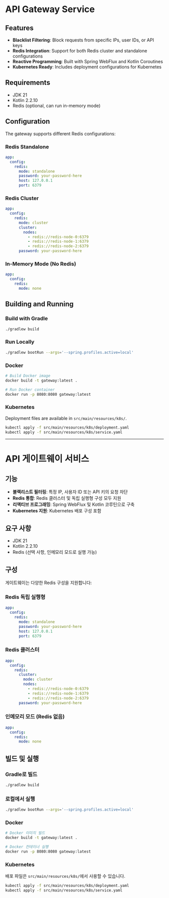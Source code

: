 # API Gateway Service

## Features

- **Blacklist Filtering**: Block requests from specific IPs, user IDs, or API keys
- **Redis Integration**: Support for both Redis cluster and standalone configurations
- **Reactive Programming**: Built with Spring WebFlux and Kotlin Coroutines
- **Kubernetes Ready**: Includes deployment configurations for Kubernetes

## Requirements

- JDK 21
- Kotlin 2.2.10
- Redis (optional, can run in-memory mode)

## Configuration

The gateway supports different Redis configurations:

### Redis Standalone

```yaml
app:
  config:
    redis:
      mode: standalone
      password: your-password-here
      host: 127.0.0.1
      port: 6379
```

### Redis Cluster
```yaml
app:
  config:
    redis:
      mode: cluster
      cluster:
        nodes:
          - redis://redis-node-0:6379
          - redis://redis-node-1:6379
          - redis://redis-node-2:6379
      password: your-password-here
```

### In-Memory Mode (No Redis)
```yaml
app:
  config:
    redis:
      mode: none
```

## Building and Running

### Build with Gradle

```bash
./gradlew build
```

### Run Locally

```bash
./gradlew bootRun --args='--spring.profiles.active=local'
```

### Docker

```bash
# Build Docker image
docker build -t gateway:latest .

# Run Docker container
docker run -p 8080:8080 gateway:latest
```

### Kubernetes

Deployment files are available in `src/main/resources/k8s/`.

```bash
kubectl apply -f src/main/resources/k8s/deployment.yaml
kubectl apply -f src/main/resources/k8s/service.yaml
```

---

# API 게이트웨이 서비스

## 기능

- **블랙리스트 필터링**: 특정 IP, 사용자 ID 또는 API 키의 요청 차단
- **Redis 통합**: Redis 클러스터 및 독립 실행형 구성 모두 지원
- **리액티브 프로그래밍**: Spring WebFlux 및 Kotlin 코루틴으로 구축
- **Kubernetes 지원**: Kubernetes 배포 구성 포함

## 요구 사항

- JDK 21
- Kotlin 2.2.10
- Redis (선택 사항, 인메모리 모드로 실행 가능)

## 구성

게이트웨이는 다양한 Redis 구성을 지원합니다:

### Redis 독립 실행형

```yaml
app:
  config:
    redis:
      mode: standalone
      password: your-password-here
      host: 127.0.0.1
      port: 6379
```

### Redis 클러스터

```yaml
app:
  config:
    redis:
      cluster:
        mode: cluster
        nodes:
          - redis://redis-node-0:6379
          - redis://redis-node-1:6379
          - redis://redis-node-2:6379
      password: your-password-here
```

### 인메모리 모드 (Redis 없음)

```yaml
app:
  config:
    redis:
      mode: none
```

## 빌드 및 실행

### Gradle로 빌드

```bash
./gradlew build
```

### 로컬에서 실행

```bash
./gradlew bootRun --args='--spring.profiles.active=local'
```

### Docker

```bash
# Docker 이미지 빌드
docker build -t gateway:latest .

# Docker 컨테이너 실행
docker run -p 8080:8080 gateway:latest
```

### Kubernetes

배포 파일은 `src/main/resources/k8s/`에서 사용할 수 있습니다.

```bash
kubectl apply -f src/main/resources/k8s/deployment.yaml
kubectl apply -f src/main/resources/k8s/service.yaml
```
